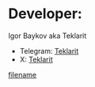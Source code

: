 # Developer:

Igor Baykov aka Teklarit

- Telegram: [Teklarit](https://t.me/Teklarit)
- X: [Teklarit](https://x.com/Teklarit)

[filename](./Links.md ':include')
